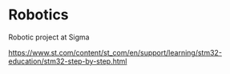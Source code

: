 # Robotics
Robotic project at Sigma

https://www.st.com/content/st_com/en/support/learning/stm32-education/stm32-step-by-step.html

